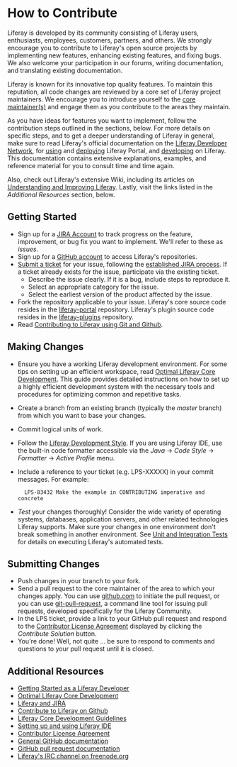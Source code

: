 # How to Contribute

Liferay is developed by its community consisting of Liferay users, enthusiasts,
employees, customers, partners, and others. We strongly encourage you to
contribute to Liferay's open source projects by implementing new features,
enhancing existing features, and fixing bugs. We also welcome your participation
in our forums, writing documentation, and translating existing documentation.

Liferay is known for its innovative top quality features. To maintain this
reputation, all code changes are reviewed by a core set of Liferay project
maintainers. We encourage you to introduce yourself to the [core
maintainer(s)](https://issues.liferay.com/browse/LPS#selectedTab=com.atlassian.jira.plugin.system.project%3Acomponents-panel)
and engage them as you contribute to the areas they maintain.

As you have ideas for features you want to implement, follow the contribution
steps outlined in the sections, below. For more details on specific steps, and
to get a deeper understanding of Liferay in general, make sure to read Liferay's
official documentation on the [Liferay Developer
Network](https://dev.liferay.com/), for
[using](https://dev.liferay.com/discover/portal) and
[deploying](https://dev.liferay.com/discover/deployment)  Liferay Portal, and
[developing](https://dev.liferay.com/develop) on Liferay. This documentation
contains extensive explanations, examples, and reference material for you to
consult time and time again.

Also, check out Liferay's extensive Wiki, including its articles on
[Understanding and Improving
Liferay](http://www.liferay.com/community/wiki/-/wiki/tag/understanding+and+improving+liferay).
Lastly, visit the links listed in the *Additional Resources* section, below.

## Getting Started

* Sign up for a [JIRA Account](https://issues.liferay.com) to track progress on
the feature, improvement, or bug fix you want to implement. We'll refer to these
as *issues*.
* Sign up for a [GitHub account](https://github.com/signup/free) to access
Liferay's repositories.
* [Submit a ticket](https://issues.liferay.com) for your issue, following the
[established JIRA
process](http://www.liferay.com/community/wiki/-/wiki/Main/JIRA). If a ticket
already exists for the issue, participate via the existing ticket.
  * Describe the issue clearly. If it is a bug, include steps to reproduce it.
  * Select an appropriate category for the issue.
  * Select the earliest version of the product affected by the issue.
* Fork the repository applicable to your issue. Liferay's core source code
resides in the [liferay-portal](https://github.com/liferay/liferay-portal)
repository. Liferay's plugin source code resides in the
[liferay-plugins](https://github.com/liferay/liferay-plugins) repository.
* Read [Contributing to Liferay using Git and
Github](http://www.liferay.com/community/wiki/-/wiki/Main/Contribute+using+Git+and+GitHub).

## Making Changes

* Ensure you have a working Liferay development environment. For some tips on
setting up an efficient workspace, read [Optimal Liferay Core
Development](http://www.liferay.com/es/community/wiki/-/wiki/Main/Optimal+Liferay+Core+Development).
This guide provides detailed instructions on how to set up a highly efficient
development system with the necessary tools and procedures for optimizing common
and repetitive tasks.
* Create a branch from an existing branch (typically the *master* branch) from
which you want to base your changes.
* Commit logical units of work.
* Follow the [Liferay Development
Style](http://www.liferay.com/community/wiki/-/wiki/Main/Development+Style). If
you are using Liferay IDE, use the built-in code formatter accessible via the
*Java* &rarr; *Code Style* &rarr; *Formatter* &rarr; *Active Profile* menu.
* Include a reference to your ticket (e.g. LPS-XXXXX) in your commit messages.
For example:

        LPS-83432 Make the example in CONTRIBUTING imperative and concrete

* *Test* your changes thoroughly! Consider the wide variety of operating
systems, databases, application servers, and other related technologies Liferay
supports. Make sure your changes in one environment don't break something in
another environment. See [Unit and Integration
Tests](http://www.liferay.com/community/wiki/-/wiki/Main/Unit+and+Integration+tests)
for details on executing Liferay's automated tests.

## Submitting Changes

* Push changes in your branch to your fork.
* Send a pull request to the core maintainer of the area to which your changes
apply. You can use [github.com](https://github.com/) to initiate the pull
request, or you can use
[git-pull-request](https://github.com/liferay/git-tools/tree/master/git-pull-request),
a command line tool for issuing pull requests, developed specifically for the
Liferay Community.
* In the LPS ticket, provide a link to your GitHub pull request and respond to
the [Contributor License
Agreement](http://www.liferay.com/legal/contributors-agreement) displayed by
clicking the *Contribute Solution* button.
* You're done! Well, not quite ... be sure to respond to comments and questions
to your pull request until it is closed.

## Additional Resources

* [Getting Started as a Liferay
Developer](http://www.liferay.com/community/wiki/-/wiki/Main/Getting+started+as+a+Liferay+Developer+in+a+few+steps)
* [Optimal Liferay Core
Development](http://www.liferay.com/community/wiki/-/wiki/Main/Optimal+Liferay+Core+Development)
* [Liferay and JIRA](http://www.liferay.com/community/wiki/-/wiki/Main/JIRA)
* [Contribute to Liferay on
Github](http://www.liferay.com/community/wiki/-/wiki/Main/Contribute+using+Git+and+GitHub)
* [Liferay Core Development
Guidelines](http://www.liferay.com/community/wiki/-/wiki/Main/Liferay+Core+Development+Guidelines)
* [Setting up and using Liferay
IDE](http://www.liferay.com/community/wiki/-/wiki/Main/Liferay+Contributor+Development+Environment+Setup)
* [Contributor License
Agreement](http://www.liferay.com/legal/contributors-agreement)
* [General GitHub documentation](http://help.github.com/)
* [GitHub pull request
documentation](http://help.github.com/send-pull-requests/)
* [Liferay's IRC channel on
freenode.org](http://webchat.freenode.net/?channels=liferay&uio=d4)
